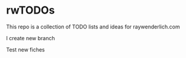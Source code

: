 # rwTODOs

This repo is a collection of TODO lists and ideas for raywenderlich.com

I create new branch

Test new fiches
